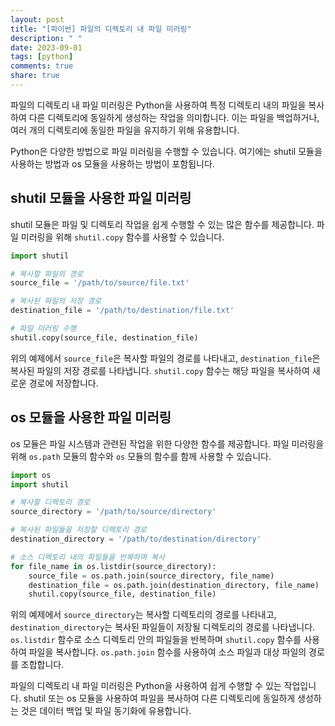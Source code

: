 ```yaml
---
layout: post
title: "[파이썬] 파일의 디렉토리 내 파일 미러링"
description: " "
date: 2023-09-01
tags: [python]
comments: true
share: true
---
```


파일의 디렉토리 내 파일 미러링은 Python을 사용하여 특정 디렉토리 내의 파일을 복사하여 다른 디렉토리에 동일하게 생성하는 작업을 의미합니다. 이는 파일을 백업하거나, 여러 개의 디렉토리에 동일한 파일을 유지하기 위해 유용합니다.

Python은 다양한 방법으로 파일 미러링을 수행할 수 있습니다. 여기에는 shutil 모듈을 사용하는 방법과 os 모듈을 사용하는 방법이 포함됩니다. 

## shutil 모듈을 사용한 파일 미러링

shutil 모듈은 파일 및 디렉토리 작업을 쉽게 수행할 수 있는 많은 함수를 제공합니다. 파일 미러링을 위해 `shutil.copy` 함수를 사용할 수 있습니다. 

```python
import shutil

# 복사할 파일의 경로
source_file = '/path/to/source/file.txt'

# 복사된 파일의 저장 경로
destination_file = '/path/to/destination/file.txt'

# 파일 미러링 수행
shutil.copy(source_file, destination_file)
```

위의 예제에서 `source_file`은 복사할 파일의 경로를 나타내고, `destination_file`은 복사된 파일의 저장 경로를 나타냅니다. `shutil.copy` 함수는 해당 파일을 복사하여 새로운 경로에 저장합니다.

## os 모듈을 사용한 파일 미러링

os 모듈은 파일 시스템과 관련된 작업을 위한 다양한 함수를 제공합니다. 파일 미러링을 위해 `os.path` 모듈의 함수와 `os` 모듈의 함수를 함께 사용할 수 있습니다.

```python
import os
import shutil

# 복사할 디렉토리 경로
source_directory = '/path/to/source/directory'

# 복사된 파일들을 저장할 디렉토리 경로
destination_directory = '/path/to/destination/directory'

# 소스 디렉토리 내의 파일들을 반복하며 복사
for file_name in os.listdir(source_directory):
    source_file = os.path.join(source_directory, file_name)
    destination_file = os.path.join(destination_directory, file_name)
    shutil.copy(source_file, destination_file)
```

위의 예제에서 `source_directory`는 복사할 디렉토리의 경로를 나타내고, `destination_directory`는 복사된 파일들이 저장될 디렉토리의 경로를 나타냅니다. `os.listdir` 함수로 소스 디렉토리 안의 파일들을 반복하며 `shutil.copy` 함수를 사용하여 파일을 복사합니다. `os.path.join` 함수를 사용하여 소스 파일과 대상 파일의 경로를 조합합니다.

파일의 디렉토리 내 파일 미러링은 Python을 사용하여 쉽게 수행할 수 있는 작업입니다. shutil 또는 os 모듈을 사용하여 파일을 복사하여 다른 디렉토리에 동일하게 생성하는 것은 데이터 백업 및 파일 동기화에 유용합니다.